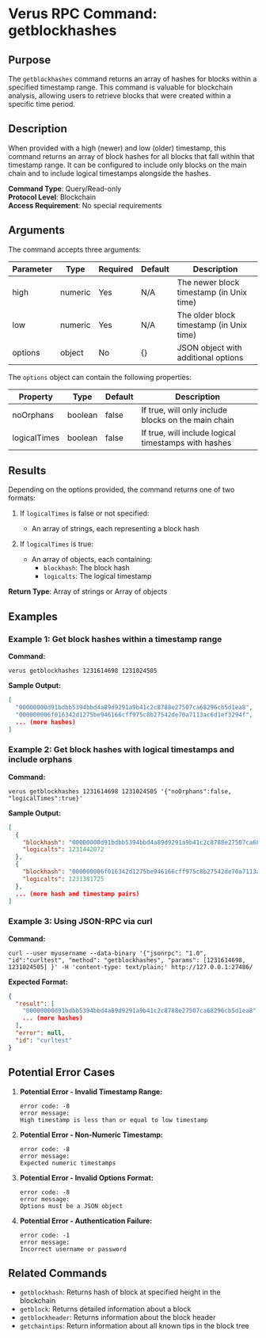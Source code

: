 # Verus RPC Command: getblockhashes

## Purpose
The `getblockhashes` command returns an array of hashes for blocks within a specified timestamp range. This command is valuable for blockchain analysis, allowing users to retrieve blocks that were created within a specific time period.

## Description
When provided with a high (newer) and low (older) timestamp, this command returns an array of block hashes for all blocks that fall within that timestamp range. It can be configured to include only blocks on the main chain and to include logical timestamps alongside the hashes.

**Command Type**: Query/Read-only  
**Protocol Level**: Blockchain  
**Access Requirement**: No special requirements

## Arguments
The command accepts three arguments:

| Parameter | Type | Required | Default | Description |
|-----------|------|----------|---------|-------------|
| high | numeric | Yes | N/A | The newer block timestamp (in Unix time) |
| low | numeric | Yes | N/A | The older block timestamp (in Unix time) |
| options | object | No | {} | JSON object with additional options |

The `options` object can contain the following properties:

| Property | Type | Default | Description |
|----------|------|---------|-------------|
| noOrphans | boolean | false | If true, will only include blocks on the main chain |
| logicalTimes | boolean | false | If true, will include logical timestamps with hashes |

## Results
Depending on the options provided, the command returns one of two formats:

1. If `logicalTimes` is false or not specified:
   - An array of strings, each representing a block hash

2. If `logicalTimes` is true:
   - An array of objects, each containing:
     - `blockhash`: The block hash
     - `logicalts`: The logical timestamp

**Return Type**: Array of strings or Array of objects

## Examples

### Example 1: Get block hashes within a timestamp range

**Command:**
```
verus getblockhashes 1231614698 1231024505
```

**Sample Output:**
```json
[
  "00000000d91bdbb5394bbd4a89d9291a9b41c2c8788e27507ca68296cb5d1ea8",
  "000000006f016342d1275be946166cff975c8b27542de70a7113ac6d1ef3294f",
  ... (more hashes)
]
```

### Example 2: Get block hashes with logical timestamps and include orphans

**Command:**
```
verus getblockhashes 1231614698 1231024505 '{"noOrphans":false, "logicalTimes":true}'
```

**Sample Output:**
```json
[
  {
    "blockhash": "00000000d91bdbb5394bbd4a89d9291a9b41c2c8788e27507ca68296cb5d1ea8",
    "logicalts": 1231442072
  },
  {
    "blockhash": "000000006f016342d1275be946166cff975c8b27542de70a7113ac6d1ef3294f",
    "logicalts": 1231381725
  },
  ... (more hash and timestamp pairs)
]
```

### Example 3: Using JSON-RPC via curl

**Command:**
```
curl --user myusername --data-binary '{"jsonrpc": "1.0", "id":"curltest", "method": "getblockhashes", "params": [1231614698, 1231024505] }' -H 'content-type: text/plain;' http://127.0.0.1:27486/
```

**Expected Format:**
```json
{
  "result": [
    "00000000d91bdbb5394bbd4a89d9291a9b41c2c8788e27507ca68296cb5d1ea8",
    ... (more hashes)
  ],
  "error": null,
  "id": "curltest"
}
```

## Potential Error Cases

1. **Potential Error - Invalid Timestamp Range:**
   ```
   error code: -8
   error message:
   High timestamp is less than or equal to low timestamp
   ```

2. **Potential Error - Non-Numeric Timestamp:**
   ```
   error code: -8
   error message:
   Expected numeric timestamps
   ```

3. **Potential Error - Invalid Options Format:**
   ```
   error code: -8
   error message:
   Options must be a JSON object
   ```

4. **Potential Error - Authentication Failure:**
   ```
   error code: -1
   error message:
   Incorrect username or password
   ```

## Related Commands
- `getblockhash`: Returns hash of block at specified height in the blockchain
- `getblock`: Returns detailed information about a block
- `getblockheader`: Returns information about the block header
- `getchaintips`: Return information about all known tips in the block tree
